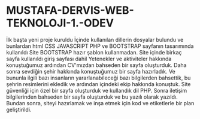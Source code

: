 # MUSTAFA-DERVIS-WEB-TEKNOLOJI-1.-ODEV

İlk başta yeni proje kuruldu İçinde kullanılan dillerin dosyalar bulundu ve
bunlardan html CSS JAVASCRIPT PHP ve BOOTSTRAP sayfanın tasarımında
kullanıldı Site BOOTSTRAP hazır şablon kullanmadan.
Site içinde birkaç sayfa kullanıldı giriş sayfası dahil
Yetenekler ve aktiviteler hakkında konuştuğumuz ardından CV'mızdan bahseden
bir sayfa oluşturduk. Daha sonra sevdiğin şehir hakkında konuştuğumuz bir sayfa
hazırladık.
Ve bununla ilgili bazı insanların yararlanabileceği bazı bilgilerden bahsettik, bu
şehrin resimlerini ekledik ve ardından içindeki ekip hakkında konuştuk.
Site güvenliği için özel bir sayfa oluşturduk ve kullandık dil PHP.
Sonra iletişim bilgilerinden bahseden bir sayfa oluşturduk ve bu yazılı olarak
yazıldı.
Bundan sonra, siteyi hazırlamak ve inşa etmek için kod ve etiketlerle bir plan
geliştirildi.
